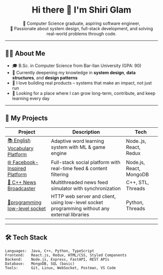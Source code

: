 <h1 align="center">Hi there 👋 I'm Shiri Glam</h1>

<p align="center">
  🚀 Computer Science graduate, aspiring software engineer,<br>
  🎯 Passionate about system design, full-stack development, and solving real-world problems through code.
</p>

---

## 🧑‍💻 About Me

- 🎓 B.Sc. in Computer Science from Bar-Ilan University (GPA: 90)
- 🌱 Currently deepening my knowledge in **system design**, **data structures**, and **design patterns**
- 💬 I love building real products – systems that make an impact, not just run
- 📌 Looking for a place where I can grow long-term, contribute, and keep learning every day

---

## 🔨 My Projects

| Project | Description | Tech |
|--------|-------------|------|
| [📚 English Vocabulary Platform](https://github.com/ShiriGlam/Games-Learning-App.git) | Adaptive word learning system with ML & game engine | Node..js, React, Redux |
| [🌐 Facebook-Inspired Platform](https://github.com/ShiriGlam/FooBook.git) | Full-stack social platform with real-time feed & content filtering | Node.js, React, MongoDB |
| [🧵 C++ News Broadcaster](https://github.com/yourusername/cpp-news-threading) | Multithreaded news feed simulator with synchronization | C++, STL, Threads |
| [🧵programming low-level socket](https://github.com/ShiriGlam/CommunicationNetworks.git) | HTTP web server and client, using low-level socket programming without any external libraries |Python, Threads |
---

## 🛠️ Tech Stack

```text
Languages:  Java, C++, Python, TypeScript
Frontend:   React.js, Redux, HTML/CSS, Styled Components
Backend:    Node.js, Express, FastAPI, REST APIs
Database:   MongoDB, SQL (basic)
Tools:      Git, Linux, WebSocket, Postman, VS Code
